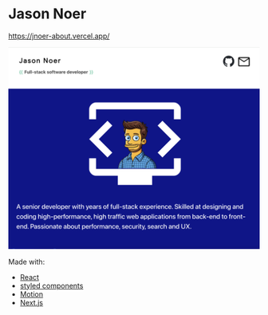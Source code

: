# Jason Noer

<https://jnoer-about.vercel.app/>

![](https://github.com/jnoer/about-me/blob/main/Screenshot.png?raw=true)

Made with:

- [React](https://react.dev/)
- [styled components](https://styled-components.com/)
- [Motion](https://motion.dev/)
- [Next.js](https://nextjs.org/) 

